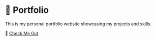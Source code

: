 # 🎨 Portfolio

This is my personal portfolio website showcasing my projects and skills.


🔗 [Check Me Out](https://jeeannyy.github.io/Jeeann/)
